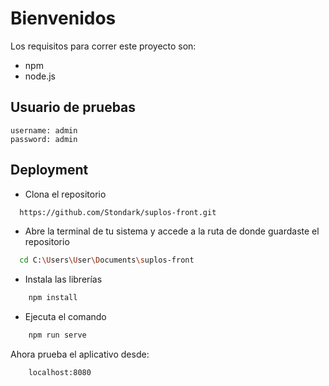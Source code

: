 
# Bienvenidos

Los requisitos para correr este proyecto son:
- npm 
- node.js


## Usuario de pruebas

```
username: admin
password: admin
```

## Deployment


- Clona el repositorio
```bash
  https://github.com/Stondark/suplos-front.git
```

- Abre la terminal de tu sistema y accede a la ruta de donde guardaste el repositorio
```bash
  cd C:\Users\User\Documents\suplos-front
```

- Instala las librerías
```bash
    npm install
```

- Ejecuta el comando
```bash
    npm run serve
```
Ahora prueba el aplicativo desde:
```bash
    localhost:8080
```